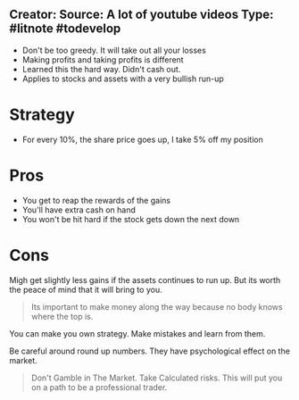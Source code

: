 **Creator:**
**Source:** A lot of youtube videos
**Type:** #litnote #todevelop 
---

- Don't be too greedy. It will take out all your losses
- Making profits and taking profits is different
- Learned this the hard way. Didn't cash out. 
- Applies to stocks and assets with a very bullish run-up
# Strategy
- For every 10%, the share price goes up, I take 5% off my position
# Pros
- You get to reap the rewards of the gains
- You'll have extra cash on hand 
- You won't be hit hard if the stock gets down the next down
# Cons
Migh get slightly less gains if the assets continues to run up. But its worth the peace of mind that it will bring to you.

> Its important to make money along the way because no body knows where the top is. 

You can make you own strategy. Make mistakes and learn from them. 

Be careful around round up numbers. They have psychological effect on the market.
>  Don't Gamble in The Market. Take Calculated risks. This will put you on a path to be a professional trader.

